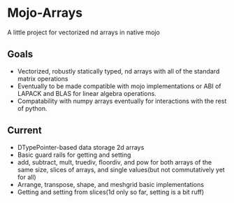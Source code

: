 # Mojo-Arrays
A little project for vectorized nd arrays in native mojo
## Goals
* Vectorized, robustly statically typed, nd arrays with all of the standard matrix operations
* Eventually to be made compatible with mojo implementations or ABI of LAPACK and BLAS for linear algebra operations.
* Compatability with numpy arrays eventually for interactions with the rest of python. 
## Current
* DTypePointer-based data storage 2d arrays
* Basic guard rails for getting and setting
* add, subtract, mult, truediv, floordiv, and pow for both arrays of the same size, slices of arrays, and single values(but not commutatively yet for all)
* Arrange, transpose, shape, and meshgrid basic implementations
* Getting and setting from slices(1d only so far, setting is a bit ruff)

